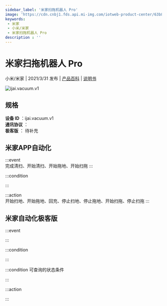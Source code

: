 ```yaml
---
sidebar_label: '米家扫拖机器人 Pro'
image: 'https://cdn.cnbj1.fds.api.mi-img.com/iotweb-product-center/63b8681fb03b0c33399592506005ebee_168.png?GalaxyAccessKeyId=AKVGLQWBOVIRQ3XLEW&Expires=9223372036854775807&Signature=S13ngcuVB8E93OXiZ7vzaKPf8Sg='
keywords: 
 - 米家
 - 小米/米家
 - 米家扫拖机器人 Pro
description : ''
---
```

# 米家扫拖机器人 Pro

小米/米家 | 2021/3/31 发布 | [产品百科](https://home.mi.com/webapp/content/baike/product/index.html?model=ijai.vacuum.v1/) | [说明书](https://home.mi.com/views/introduction.html?model=ijai.vacuum.v1&region=cn)

![ijai.vacuum.v1](https://cdn.cnbj1.fds.api.mi-img.com/iotweb-product-center/63b8681fb03b0c33399592506005ebee_168.png?GalaxyAccessKeyId=AKVGLQWBOVIRQ3XLEW&Expires=9223372036854775807&Signature=S13ngcuVB8E93OXiZ7vzaKPf8Sg=)

## 规格  
> 
**设备 ID** ：ijai.vacuum.v1  
**通讯协议** ：  
**极客版**  ： 待补充 


## 米家APP自动化  

:::event  
完成清扫、开始清扫、开始拖地、开始扫拖
:::

:::condition  

:::

:::action   
开始扫地、开始拖地、回充、停止扫地、停止拖地、开始扫拖、停止扫拖
:::

## 米家自动化极客版  

:::event  

:::

:::condition  

:::

:::condition 可查询的状态条件  

:::

:::action  

:::

        
